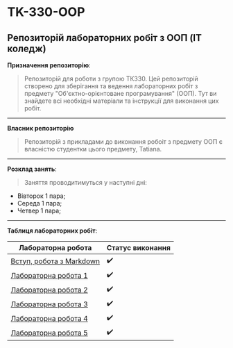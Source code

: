 # TK-330-OOP
## Репозиторій лабораторних робіт з ООП (IT коледж)
**Призначення репозиторію**:
> Репозиторій для роботи з групою ТК330. Цей репозиторій створено для зберігання та ведення лабораторних робіт з предмету "Об'єктно-орієнтоване програмування" (ООП). Тут ви знайдете всі необхідні матеріали та інструкції для виконання цих робіт.
---

**Власник репозиторію**
> Репозиторій з прикладами до виконання робоіт з предмету ООП є власністю студентки цього предмету, Tatiana.
---

**Розклад занять**:
> Заняття проводитимуться у наступні дні:
- Вівторок 1 пара;
- Середа 1 пара;
- Четвер 1 пара;
---
**Таблиця лабораторних робіт**:

| Лабораторна робота | Статус виконання |
|--------------------------------------------------------------------|------------------|
| [Вступ, робота з Markdown](init/README.md)                         |:heavy_check_mark:|
| [Лабораторна робота 1](1_lab/README.md)                            |:heavy_check_mark:|
| [Лабораторна робота 2](2_lab/README.md)                            |:heavy_check_mark:|
| [Лабораторна робота 3](3_lab/README.md)                            |:heavy_check_mark:|
| [Лабораторна робота 4](4_lab/README.md)                            |:heavy_check_mark:|
| [Лабораторна робота 5](https://tan4esm.github.io/tan4es.github.io/)|:heavy_check_mark:|